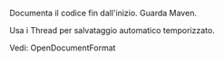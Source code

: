 Documenta il codice fin dall'inizio. Guarda Maven.

Usa i Thread per salvataggio automatico temporizzato.

Vedi: OpenDocumentFormat
